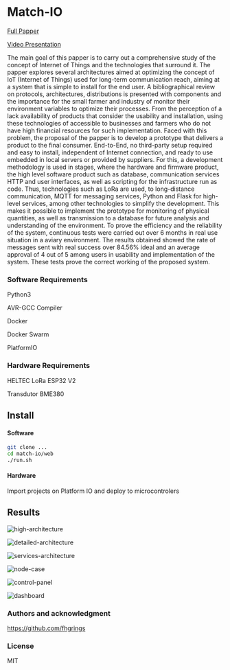 # Match-IO

[Full Papper](./match-io_papper_Felipe-Grings.pdf)

[Video Presentation](https://www.youtube.com/watch?v=z5Odm_62vqk)

The main goal of this papper is to carry out a comprehensive study of the concept of Internet of Things and the technologies that surround it. The papper explores several architectures aimed at optimizing the concept of IoT (Internet of Things) used for long-term communication reach, aiming at a system that is simple to install for the end user. A bibliographical review on protocols, architectures, distributions is presented with components and the importance for the small farmer and industry of monitor their environment variables to optimize their processes. From the perception of a lack availability of products that consider the usability and installation, using these technologies of accessible to businesses and farmers who do not have high financial resources for such implementation. Faced with this problem, the proposal of the papper is to develop a prototype that delivers a product to the final consumer. End-to-End, no third-party setup required and easy to install, independent of Internet connection, and ready to use embedded in local servers or provided by suppliers. For this, a development methodology is used in stages, where the hardware and firmware product, the high level software product such as database, communication services HTTP and user interfaces, as well as scripting for the infrastructure run as code. Thus, technologies such as LoRa are used, to long-distance communication, MQTT for messaging services, Python and Flask for high-level services, among other technologies to simplify the development. This makes it possible to implement the prototype for monitoring of physical quantities, as well as transmission to a database for future analysis and understanding of the environment. To prove the efficiency and the reliability of the system, continuous tests were carried out over 6 months in real use situation in a aviary environment. The results obtained showed the rate of messages sent with real success over 84.56% ideal and an average approval of 4 out of 5 among users in usability and implementation of the system. These tests prove the correct working of the proposed system.

### Software Requirements

Python3

AVR-GCC Compiler

Docker

Docker Swarm

PlatformIO

### Hardware Requirements

HELTEC LoRa ESP32 V2

Transdutor BME380

## Install

#### Software

```bash
git clone ...
cd match-io/web
./run.sh
```

#### Hardware

Import projects on Platform IO and deploy to microcontrolers 

## Results

![high-architecture](./imgs/high-architecture.png)

![detailed-architecture](./imgs/detailed-architecture.png)

![services-architecture](./imgs/services-architecture.png)

![node-case](./imgs/node-case.png)

![control-panel](./imgs/control-panel.png)

![dashboard](./imgs/dashboard.png)

### Authors and acknowledgment

https://github.com/fhgrings

### License

MIT
